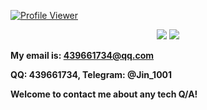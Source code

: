 [![Profile Viewer](https://komarev.com/ghpvc/?username=AutumnWhj&style=for-the-badge&color=orange)](https://github.com/antonkomarev/github-profile-views-counter)

<p align="center">
    <img src = "https://github-readme-stats.vercel.app/api?username=AutumnWhj&show_icons=true&theme=outrun&hide_border=true&count_private=true">
    <img src = "https://github-readme-stats.vercel.app/api/top-langs/?username=AutumnWhj&hide=html,css&theme=yeblu&layout=compact&count_private=true&langs_count=8">
</p>

**My email is: 439661734@qq.com**

**QQ: 439661734, Telegram: @Jin_1001**

**Welcome to contact me about any tech Q/A!**
